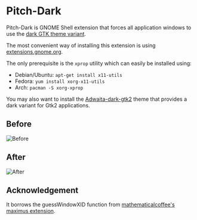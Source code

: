 Pitch-Dark
==========

Pitch-Dark is GNOME Shell extension that forces all application windows to use the [dark GTK theme variant](https://developer.gnome.org/gtk3/3.0/GtkSettings.html#GtkSettings--gtk-application-prefer-dark-theme).

The most convenient way of installing this extension is using [extensions.gnome.org](https://extensions.gnome.org/extension/957/pitch-dark/).

The only prerequisite is the `xprop` utility which can easily be installed using:
- Debian/Ubuntu: `apt-get install x11-utils`
- Fedora: `yum install xorg-x11-utils`
- Arch: `pacman -S xorg-xprop`

You may also want to install the [Adwaita-dark-gtk2](https://github.com/axxapy/Adwaita-dark-gtk2) theme that provides a dark variant for Gtk2 applications. 

Before
------

![Before](http://pgaubatz.github.io/gnome-shell-extension-pitch-dark/before.png)

After
-----

![After](http://pgaubatz.github.io/gnome-shell-extension-pitch-dark/after.png)

Acknowledgement
---------------

It borrows the guessWindowXID function from [mathematicalcoffee's maximus extension](https://bitbucket.org/mathematicalcoffee/maximus-gnome-shell-extension).
